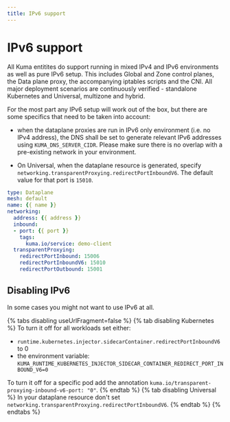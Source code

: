 ```yaml
---
title: IPv6 support
---
```

# IPv6 support

All Kuma entitites do support running in mixed IPv4 and IPv6 environments as well as pure IPv6 setup. This includes
Global and Zone control planes, the Data plane proxy, the accompanying iptables scripts and the CNI. All major deployment
scenarios are continuously verified - standalone Kubernetes and Universal, multizone and hybrid.

For the most part any IPv6 setup will work out of the box, but there are some specifics that need to be taken into account:
 
 * when the dataplane proxies are run in IPv6 only environment (i.e. no IPv4 address), the DNS shall be set to generate relevant
   IPv6 addresses using `KUMA_DNS_SERVER_CIDR`. Please make sure there is no overlap with a pre-existing network in your environment.

 * On Universal, when the dataplane resource is generated, specify `networking.transparentProxying.redirectPortInboundV6`.
   The default value for that port is `15010`.

```yaml
type: Dataplane
mesh: default
name: {{ name }}
networking:
  address: {{ address }}
  inbound:
  - port: {{ port }}
    tags:
      kuma.io/service: demo-client
  transparentProxying:
    redirectPortInbound: 15006
    redirectPortInboundV6: 15010
    redirectPortOutbound: 15001 
```

## Disabling IPv6

In some cases you might not want to use IPv6 at all.

{% tabs disabling useUrlFragment=false %}
{% tab disabling Kubernetes %}
To turn it off for all workloads set either:
- `runtime.kubernetes.injector.sidecarContainer.redirectPortInboundV6` to 0
- the environment variable: `KUMA_RUNTIME_KUBERNETES_INJECTOR_SIDECAR_CONTAINER_REDIRECT_PORT_INBOUND_V6=0`

To turn it off for a specific pod add the annotation `kuma.io/transparent-proxying-inbound-v6-port: "0"`.
{% endtab %}
{% tab disabling Universal %}
In your dataplane resource don't set `networking.transparentProxying.redirectPortInboundV6`.
{% endtab %}
{% endtabs %}
